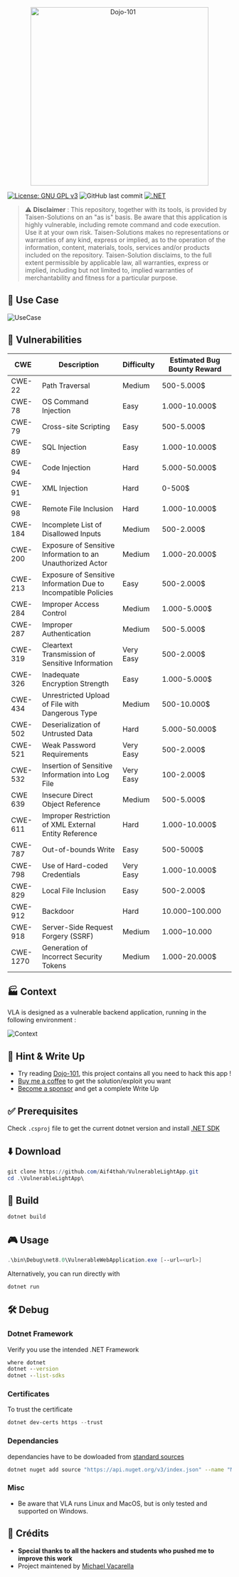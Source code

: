 <p align="center">
    <img src="./Logo-VLA.jpg" alt="Dojo-101" style="width: 400px;" />
</p>

[![License: GNU GPL v3](https://img.shields.io/badge/License-GPLv3-blue.svg)](https://www.gnu.org/licenses/gpl-3.0)
![GitHub last commit](https://img.shields.io/github/last-commit/Aif4thah/VulnerableLightApp)
[![.NET](https://github.com/Aif4thah/VulnerableLightApp/actions/workflows/dotnet.yml/badge.svg)](https://github.com/Aif4thah/VulnerableLightApp/actions/workflows/dotnet.yml)


> ⚠️ **Disclaimer** : This repository, together with its tools, is provided by Taisen-Solutions on an "as is" basis. Be aware that this application is highly vulnerable, including remote command and code execution. Use it at your own risk. Taisen-Solutions makes no representations or warranties of any kind, express or implied, as to the operation of the information, content, materials, tools, services and/or products included on the repository. Taisen-Solution disclaims, to the full extent permissible by applicable law, all warranties, express or implied, including but not limited to, implied warranties of merchantability and fitness for a particular purpose.


## 🎱 Use Case

![UseCase](./VLAusecase.drawio.png)


## 🐞 Vulnerabilities

| CWE | Description | Difficulty | Estimated Bug Bounty Reward |
|----|---|----|---|
| CWE-22 | Path Traversal | Medium | 500-5.000$ |
| CWE-78 | OS Command Injection | Easy | 1.000-10.000$ |
| CWE-79 | Cross-site Scripting | Easy  | 500-5.000$ |
| CWE-89 | SQL Injection | Easy | 1.000-10.000$ |
| CWE-94 | Code Injection| Hard | 5.000-50.000$ |
| CWE-91 | XML Injection | Hard | 0-500$ |
| CWE-98 | Remote File Inclusion | Hard | 1.000-10.000$ |
| CWE-184 | Incomplete List of Disallowed Inputs | Medium | 500-2.000$ |
| CWE-200 | Exposure of Sensitive Information to an Unauthorized Actor | Medium | 1.000-20.000$ | 
| CWE-213 | Exposure of Sensitive Information Due to Incompatible Policies | Easy | 500-2.000$ |
| CWE-284 | Improper Access Control | Medium | 1.000-5.000$ |
| CWE-287 | Improper Authentication | Medium | 500-5.000$ |
| CWE-319 | Cleartext Transmission of Sensitive Information | Very Easy | 500-2.000$ |
| CWE-326 | Inadequate Encryption Strength | Easy  | 1.000-5.000$ |
| CWE-434 | Unrestricted Upload of File with Dangerous Type | Medium | 500-10.000$ |
| CWE-502 | Deserialization of Untrusted Data | Hard  | 5.000-50.000$ |
| CWE-521 | Weak Password Requirements | Very Easy | 500-2.000$ |
| CWE-532 | Insertion of Sensitive Information into Log File | Very Easy  |100-2.000$ |
| CWE 639 | Insecure Direct Object Reference | Medium | 500-5.000$ |
| CWE-611 | Improper Restriction of XML External Entity Reference | Hard | 1.000-10.000$ |
| CWE-787 | Out-of-bounds Write | Easy | 500-5000$ |
| CWE-798 | Use of Hard-coded Credentials | Very Easy | 1.000-10.000$ |
| CWE-829 | Local File Inclusion | Easy | 500-2.000$ |
| CWE-912 | Backdoor | Hard | 10.000$-100.000$ |
| CWE-918 | Server-Side Request Forgery (SSRF) | Medium | 1.000$-10.000$ |
| CWE-1270 | Generation of Incorrect Security Tokens | Medium | 1.000-20.000$ |


## 🏭 Context

VLA is designed as a vulnerable backend application, running in the following environment : 

![Context](./Context.png)


## 🔑 Hint & Write Up

* Try reading [Dojo-101](https://github.com/Aif4thah/Dojo-101), this project contains all you need to hack this app !
* [Buy me a coffee](https://github.com/sponsors/Aif4thah?frequency=one-time&sponsor=Aif4thah) to get the solution/exploit you want
* [Become a sponsor](https://github.com/sponsors/Aif4thah?frequency=recurring&sponsor=Aif4thah) and get a complete Write Up


## ✅ Prerequisites

Check `.csproj` file to get the current dotnet version and install [.NET SDK](https://dotnet.microsoft.com/en-us/download)


## ⬇️ Download

```PowerShell
git clone https://github.com/Aif4thah/VulnerableLightApp.git
cd .\VulnerableLightApp\
```


## 🔧 Build

```PowerShell
dotnet build
```


## 🎮 Usage

```PowerShell
.\bin\Debug\net8.0\VulnerableWebApplication.exe [--url=<url>]
```

Alternatively, you can run directly with

```PowerShell
dotnet run
```


## 🛠️ Debug 

### Dotnet Framework

Verify you use the intended .NET Framework

```cmd
where dotnet
dotnet --version
dotnet --list-sdks
```

### Certificates

To trust the certificate

```PowerShell
dotnet dev-certs https --trust
```


### Dependancies

dependancies have to be dowloaded from [standard sources](https://go.microsoft.com/fwlink/?linkid=848054)

```sh
dotnet nuget add source "https://api.nuget.org/v3/index.json" --name "Microsoft"
```

### Misc

* Be aware that VLA runs Linux and MacOS, but is only tested and supported on Windows.

## 💜 Crédits

* **Special thanks to all the hackers and students who pushed me to improve this work**
* Project maintened by [Michael Vacarella](https://github.com/Aif4thah)
